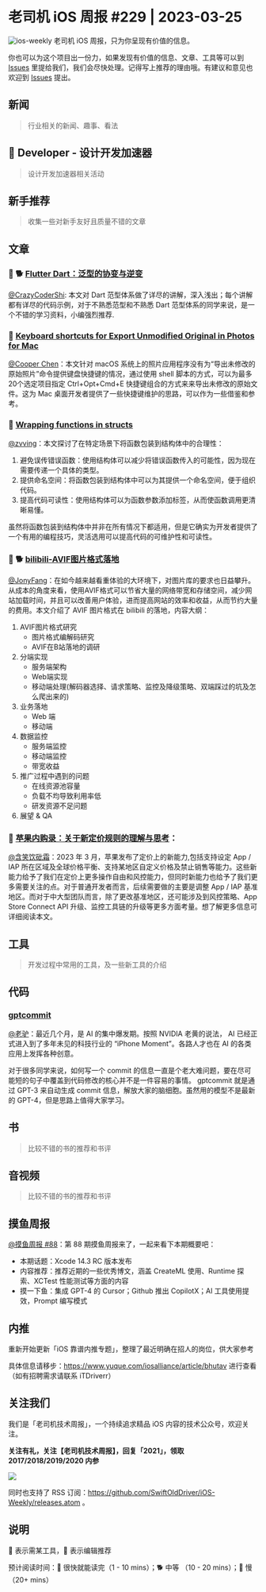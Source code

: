 # 老司机 iOS 周报 #229 | 2023-03-25

![ios-weekly](https://github.com/SwiftOldDriver/iOS-Weekly/blob/master/assets/ios-weekly.png?raw=true)
老司机 iOS 周报，只为你呈现有价值的信息。

你也可以为这个项目出一份力，如果发现有价值的信息、文章、工具等可以到 [Issues](https://github.com/SwiftOldDriver/iOS-Weekly/issues) 里提给我们，我们会尽快处理。记得写上推荐的理由哦。有建议和意见也欢迎到 [Issues](https://github.com/SwiftOldDriver/iOS-Weekly/issues) 提出。

## 新闻

> 行业相关的新闻、趣事、看法

##  Developer - 设计开发加速器

> 设计开发加速器相关活动

## 新手推荐

> 收集一些对新手友好且质量不错的文章

## 文章

### 🌟 🐕 [Flutter Dart：泛型的协变与逆变](https://mp.weixin.qq.com/s/Vyl51PtpBQ_lCZR_uUMgZg)

[@CrazyCoderShi](https://github.com/CrazyCoderShi): 本文对 Dart 范型体系做了详尽的讲解，深入浅出；每个讲解都有详尽的代码示例，对于不熟悉范型和不熟悉 Dart 范型体系的同学来说，是一个不错的学习资料，小编强烈推荐.

### 🐎 [Keyboard shortcuts for Export Unmodified Original in Photos for Mac](https://oleb.net/blog/2023/photos-keyboard-shortcuts/)

[@Cooper Chen](https://github.com/cjlcooper)：本文针对 macOS 系统上的照片应用程序没有为“导出未修改的原始照片”命令提供键盘快捷键的情况，通过使用 shell 脚本的方式，可以为最多20个选定项目指定 Ctrl+Opt+Cmd+E 快捷键组合的方式来来导出未修改的原始文件。这为 Mac 桌面开发者提供了一些快捷键维护的思路，可以作为一些借鉴和参考。

### 🐎 [Wrapping functions in structs](https://paul-samuels.com/blog/2023/03/18/wrapping-functions-in-structs/)

[@zvving](https://github.com/zvving)：本文探讨了在特定场景下将函数包装到结构体中的合理性：

1. 避免误传错误函数：使用结构体可以减少将错误函数传入的可能性，因为现在需要传递一个具体的类型。
2. 提供命名空间：将函数包装到结构体中可以为其提供一个命名空间，便于组织代码。
3. 提高代码可读性：使用结构体可以为函数参数添加标签，从而使函数调用更清晰易懂。

虽然将函数包装到结构体中并非在所有情况下都适用，但是它确实为开发者提供了一个有用的编程技巧，灵活选用可以提高代码的可维护性和可读性。

### 🌟 🐕 [bilibili-AVIF图片格式落地](https://mp.weixin.qq.com/s/4HaVDdSCPgsRpT8HhWRsZA)

[@JonyFang](https://github.com/jonyfang)：在如今越来越看重体验的大环境下，对图片库的要求也日益攀升。从成本的角度来看，使用AVIF格式可以节省大量的网络带宽和存储空间，减少网站加载时间，并且可以改善用户体验，进而提高网站的效率和收益，从而节约大量的费用。本文介绍了 AVIF 图片格式在 bilibili 的落地，内容大纲：

1. AVIF图片格式研究
	- 图片格式编解码研究
	- AVIF在B站落地的调研
2. 分端实现
	- 服务端架构
	- Web端实现
	- 移动端处理(解码器选择、请求策略、监控及降级策略、双端踩过的坑及怎么爬出来的)
3. 业务落地
	- Web 端
	- 移动端
4. 数据监控
	- 服务端监控
	- 移动端监控
	- 带宽收益
5. 推广过程中遇到的问题
	- 在线资源池容量
	- 负载不均导致利用率低
	- 研发资源不足问题
6. 展望 & QA

### 🐢 [苹果内购录：关于新定价规则的理解与思考](https://mp.weixin.qq.com/s/ZQlBFHuRoDYmYpMfgnsp2Q)：

[@含笑饮砒霜](https://weibo.com/chinafishnews/)：2023 年 3 月，苹果发布了定价上的新能力,包括支持设定 App / IAP 所在区域及全球价格平衡、支持某地区自定义价格及禁止销售等能力。这些新能力给予了我们在定价上更多操作自由和风控能力，但同时新能力也给予了我们更多需要关注的点。对于普通开发者而言，后续需要做的主要是调整 App / IAP 基准地区。而对于中大型团队而言，除了更改基准地区，还可能涉及到风控策略、App Store Connect API 升级、监控工具链的升级等更多方面考量。想了解更多信息可详细阅读本文。


## 工具

> 开发过程中常用的工具，及一些新工具的介绍

## 代码

### [gptcommit](https://github.com/zurawiki/gptcommit)

[@老驴](https://weibo.com/u/6090610445)：最近几个月，是 AI 的集中爆发期。按照 NVIDIA 老黄的说法， AI 已经正式进入到了多年未见的科技行业的 “iPhone Moment”。各路人才也在 AI 的各类应用上发挥各种创意。

对于很多同学来说，如何写一个 commit 的信息一直是个老大难问题，要在尽可能短的句子中覆盖到代码修改的核心并不是一件容易的事情。 gptcommit 就是通过 GPT-3 来自动生成 commit 信息，解放大家的脑细胞。虽然用的模型不是最新的 GPT-4，但是思路上值得大家学习。

## 书

> 比较不错的书的推荐和书评

## 音视频

> 比较不错的书的推荐和书评

## 摸鱼周报

[@摸鱼周报 #88](https://mp.weixin.qq.com/s/ex3aHSPjKj9woxQwHyRzZA)：第 88 期摸鱼周报来了，一起来看下本期概要吧：

* 本期话题：Xcode 14.3 RC 版本发布
* 内容推荐：推荐近期的一些优秀博文，涵盖 CreateML 使用、Runtime 探索、XCTest 性能测试等方面的内容
* 摸一下鱼：集成 GPT-4 的 Cursor；Github 推出 CopilotX；AI 工具使用提效，Prompt 编写模式

## 内推

重新开始更新「iOS 靠谱内推专题」，整理了最近明确在招人的岗位，供大家参考

具体信息请移步：https://www.yuque.com/iosalliance/article/bhutav 进行查看（如有招聘需求请联系 iTDriverr）

## 关注我们

我们是「老司机技术周报」，一个持续追求精品 iOS 内容的技术公众号，欢迎关注。

**关注有礼，关注【老司机技术周报】，回复「2021」，领取 2017/2018/2019/2020 内参**

![](https://github.com/SwiftOldDriver/iOS-Weekly/blob/master/assets/qrcode_for_wechat.jpg?raw=true)

同时也支持了 RSS 订阅：https://github.com/SwiftOldDriver/iOS-Weekly/releases.atom 。

## 说明

🚧 表示需某工具，🌟 表示编辑推荐

预计阅读时间：🐎 很快就能读完（1 - 10 mins）；🐕 中等 （10 - 20 mins）；🐢 慢（20+ mins）
